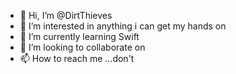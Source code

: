 - 👋 Hi, I’m @DirtThieves
- 👀 I’m interested in anything i can get my hands on
- 🌱 I’m currently learning Swift
- 💞️ I’m looking to collaborate on 
- 📫 How to reach me ...don't

<!---
DirtThieves/DirtThieves is a ✨ special ✨ repository because its `README.md` (this file) appears on your GitHub profile.
You can click the Preview link to take a look at your changes.
--->
